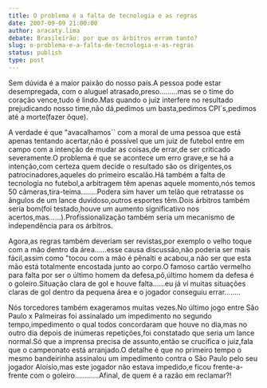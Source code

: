 ```yaml
---
title: O problema é a falta de tecnologia e as regras
date: 2007-09-09 21:00:00
author: aracaty.lima
debate: Brasileirão: por que os árbitros erram tanto?
slug: o-problema-e-a-falta-de-tecnologia-e-as-regras
status: publish 
type: post
---
```


Sem dúvida é a maior paixão do nosso país.A pessoa pode estar desempregada, com o aluguel atrasado,preso.........mas se o time do coração vence,tudo é lindo.Mas quando o juiz interfere no resultado prejudicando nosso time,não dá,pedimos um basta,pedimos CPI´s,pedimos até a morte(fazer ôque).  

A verdade é que "avacalhamos´` com a moral de uma pessoa que está apenas tentando acertar,não é possível que um juiz de futebol entre em campo com a intenção de mudar as coisas,de errar,de ser criticado severamente.O problema é que se acontece um erro grave,e se há a intenção,com certeza quem decide o resultado são os dirigentes,os patrocinadores,aqueles do primeiro escalão.Há também a falta de tecnologia no futebol,a arbitragem têm apenas aquele momento,nós temos 50 câmeras,tira-teima........Podera sim haver um telão que retratasse os ângulos de um lance duvidoso,outros esportes têm.Dois árbitros também seria bom(foi testado,houve um aumento significativo nos acertos,mas......).Profissionalização também seria um mecanismo de independência para os árbitros.  

Agora,as regras também deveriam ser revistas,por exemplo o velho toque com a mão dentro da área......esse causa discussão,não poderia ser mais fácil,assim como "tocou com a mão é pênalti e acabou,a não ser que esta mão está totalmente encostada junto ao corpo.O famoso cartão vermelho para falta por ser o último homem da defesa,pô,último homem da defesa é o goleiro.Situação clara de gol e houve falta......eu já ví muitas situações claras de gol dentro da pequena área e o jogador conseguiu errar........  

Nós torcedores também exageramos muitas vezes.No último jogo entre São Paulo x Palmeiras foi assinalado um impedimento no segundo tempo,impedimento o qual todos concordaram que houve no dia,mas no outro dia depois de inúmeras repetições,foi constatado que seria um lance normal.Só que a imprensa precisa de assunto,então se crucifica o juiz,fala que o campeonato está arranjado.O detalhe é que no primeiro tempo o mesmo bandeirinha assinalou um impedimento contra o São Paulo pelo seu jogador Aloísio,mas este jogador não estava impedido,e ficou frente-a-frente com o goleiro............Afinal, de quem é a razão em reclamar?!  

